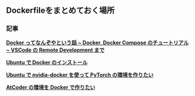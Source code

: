 ## Dockerfileをまとめておく場所

### 記事

[**Docker ってなんぞやという話 ~ Docker, Docker Compose のチュートリアル ~ VSCode の Remote Development まで**](https://qiita.com/tf63/items/684fe4b818ecd715aed9)

[**Ubuntu で Docker のインストール**](https://qiita.com/tf63/items/c21549ba44224722f301)

[**Ubuntu で nvidia-docker を使って PyTorch の環境を作りたい**](https://qiita.com/tf63/items/618f192a810c28e4d2b7)

[**AtCoder の環境を Docker で作りたい**](https://qiita.com/tf63/items/c93c6f24d73599e637d8)


